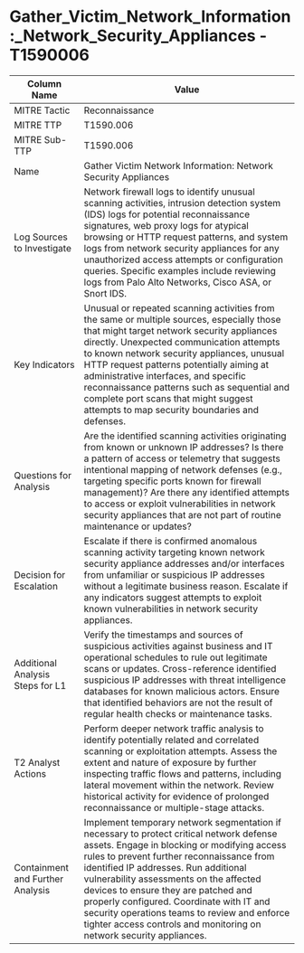 # Gather_Victim_Network_Information:_Network_Security_Appliances - T1590006

| Column Name | Value |
|-------------|-------|
| MITRE Tactic | Reconnaissance |
| MITRE TTP | T1590.006 |
| MITRE Sub-TTP | T1590.006 |
| Name | Gather Victim Network Information: Network Security Appliances |
| Log Sources to Investigate | Network firewall logs to identify unusual scanning activities, intrusion detection system (IDS) logs for potential reconnaissance signatures, web proxy logs for atypical browsing or HTTP request patterns, and system logs from network security appliances for any unauthorized access attempts or configuration queries. Specific examples include reviewing logs from Palo Alto Networks, Cisco ASA, or Snort IDS. |
| Key Indicators | Unusual or repeated scanning activities from the same or multiple sources, especially those that might target network security appliances directly. Unexpected communication attempts to known network security appliances, unusual HTTP request patterns potentially aiming at administrative interfaces, and specific reconnaissance patterns such as sequential and complete port scans that might suggest attempts to map security boundaries and defenses. |
| Questions for Analysis | Are the identified scanning activities originating from known or unknown IP addresses? Is there a pattern of access or telemetry that suggests intentional mapping of network defenses (e.g., targeting specific ports known for firewall management)? Are there any identified attempts to access or exploit vulnerabilities in network security appliances that are not part of routine maintenance or updates? |
| Decision for Escalation | Escalate if there is confirmed anomalous scanning activity targeting known network security appliance addresses and/or interfaces from unfamiliar or suspicious IP addresses without a legitimate business reason. Escalate if any indicators suggest attempts to exploit known vulnerabilities in network security appliances. |
| Additional Analysis Steps for L1 | Verify the timestamps and sources of suspicious activities against business and IT operational schedules to rule out legitimate scans or updates. Cross-reference identified suspicious IP addresses with threat intelligence databases for known malicious actors. Ensure that identified behaviors are not the result of regular health checks or maintenance tasks. |
| T2 Analyst Actions | Perform deeper network traffic analysis to identify potentially related and correlated scanning or exploitation attempts. Assess the extent and nature of exposure by further inspecting traffic flows and patterns, including lateral movement within the network. Review historical activity for evidence of prolonged reconnaissance or multiple-stage attacks. |
| Containment and Further Analysis | Implement temporary network segmentation if necessary to protect critical network defense assets. Engage in blocking or modifying access rules to prevent further reconnaissance from identified IP addresses. Run additional vulnerability assessments on the affected devices to ensure they are patched and properly configured. Coordinate with IT and security operations teams to review and enforce tighter access controls and monitoring on network security appliances. |
